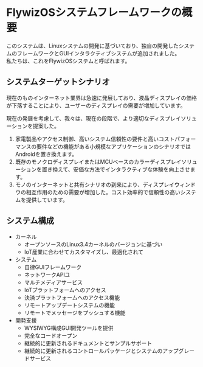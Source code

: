 # <span id="system_introdoction">FlywizOSシステムフレームワークの概要</span>
 このシステムは、Linuxシステムの開発に基づいており、独自の開発したシステムのフレームワークとGUIインタラクティブシステムが追加されました。  
 私たちは、これをFlywizOSシステムと呼ばれます。

## システムターゲットシナリオ
 現在のものインターネット業界は急速に発展しており、液晶ディスプレイの価格が下落することにより、ユーザーのディスプレイの需要が増加しています。 

 現在の発展を考慮して、我々は、現在の段階で、より適切なディスプレイソリューションを提案した。     

   1. 家電製品やアクセス制御、高いシステム信頼性の要件と高いコストパフォーマンスの要件などの機能がある小規模なアプリケーションのシナリオではAndroidを置き換えます。 	
   2. 既存のモノクロディスプレイまたはMCUベースのカラーディスプレイソリューションを置き換えて、安価な方法でインタラクティブな体験を向上させます。	
   3. モノのインターネットと共有シナリオの到来により、ディスプレイウィンドウの相互作用のための需要が増加した。コスト効率的で信頼性の高いシステムを提供しています。
         

## システム構成
* カーネル
	* オープンソースのLinux3.4カーネルのバージョンに基づい
	* IoT産業に合わせてカスタマイズし、最適化されて
* システム
	* 自律GUIフレームワーク
	* ネットワークAPI그
	* マルチメディアサービス
	* IoTプラットフォームへのアクセス
	* 決済プラットフォームへのアクセス機能
	* リモートアップデートシステムの機能
	* リモートでメッセージをプッシュする機能
* 開発支援
	* WYSIWYG構成GUI開発ツールを提供
	* 完全なコードオープン
	* 継続的に更新されるドキュメントとサンプルサポート
	* 継続的に更新されるコントロールパッケージとシステムのアップグレードサービス
